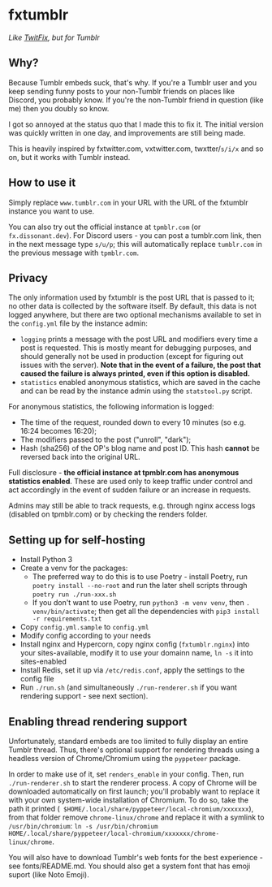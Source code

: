 # fxtumblr

*Like [TwitFix](https://github.com/robinuniverse/TwitFix), but for Tumblr*

## Why?

Because Tumblr embeds suck, that's why. If you're a Tumblr user and you keep sending funny posts to your non-Tumblr friends on places like Discord, you probably know. If you're the non-Tumblr friend in question (like me) then you doubly so know.

I got so annoyed at the status quo that I made this to fix it. The initial version was quickly written in one day, and improvements are still being made.

This is heavily inspired by fxtwitter.com, vxtwitter.com, twxtter/`s/i/x` and so on, but it works with Tumblr instead.

## How to use it

Simply replace `www.tumblr.com` in your URL with the URL of the fxtumblr instance you want to use.

You can also try out the official instance at `tpmblr.com` (or `fx.dissonant.dev`). For Discord users - you can post a tumblr.com link, then in the next message type `s/u/p`; this will automatically replace `tumblr.com` in the previous message with `tpmblr.com`.

## Privacy

The only information used by fxtumblr is the post URL that is passed to it; no other data is collected by the software itself. By default, this data is not logged anywhere, but there are two optional mechanisms available to set in the `config.yml` file by the instance admin:

- `logging` prints a message with the post URL and modifiers every time a post is requested. This is mostly meant for debugging purposes, and should generally not be used in production (except for figuring out issues with the server). **Note that in the event of a failure, the post that caused the failure is always printed, even if this option is disabled.**
- `statistics` enabled anonymous statistics, which are saved in the cache and can be read by the instance admin using the `statstool.py` script.

For anonymous statistics, the following information is logged:

- The time of the request, rounded down to every 10 minutes (so e.g. 16:24 becomes 16:20);
- The modifiers passed to the post ("unroll", "dark");
- Hash (sha256) of the OP's blog name and post ID. This hash **cannot** be reversed back into the original URL.

Full disclosure - **the official instance at tpmblr.com has anonymous statistics enabled**. These are used only to keep traffic under control and act accordingly in the event of sudden failure or an increase in requests.

Admins may still be able to track requests, e.g. through nginx access logs (disabled on tpmblr.com) or by checking the renders folder.

## Setting up for self-hosting

* Install Python 3
* Create a venv for the packages:
  * The preferred way to do this is to use Poetry - install Poetry, run `poetry install --no-root` and run the later shell scripts through `poetry run ./run-xxx.sh`
  * If you don't want to use Poetry, run `python3 -m venv venv`, then `. venv/bin/activate`; then get all the dependencies with `pip3 install -r requirements.txt`
* Copy `config.yml.sample` to `config.yml`
* Modify config according to your needs
* Install nginx and Hypercorn, copy nginx config (`fxtumblr.nginx`) into your sites-available, modify it to use your domainn name, `ln -s` it into sites-enabled
* Install Redis, set it up via `/etc/redis.conf`, apply the settings to the config file
* Run `./run.sh` (and simultaneously `./run-renderer.sh` if you want rendering support - see next section).

## Enabling thread rendering support

Unfortunately, standard embeds are too limited to fully display an entire Tumblr thread. Thus, there's optional support for rendering threads using a headless version of Chrome/Chromium using the `pyppeteer` package.

In order to make use of it, set `renders_enable` in your config. Then, run `./run-renderer.sh` to start the renderer process. A copy of Chrome will be downloaded automatically on first launch; you'll probably want to replace it with your own system-wide installation of Chromium. To do so, take the path it printed (` $HOME/.local/share/pyppeteer/local-chromium/xxxxxxx`), from that folder remove `chrome-linux/chrome` and replace it with a symlink to `/usr/bin/chromium`: `ln -s /usr/bin/chromium HOME/.local/share/pyppeteer/local-chromium/xxxxxxx/chrome-linux/chrome`.

You will also have to download Tumblr's web fonts for the best experience - see fonts/README.md. You should also get a system font that has emoji suport (like Noto Emoji).

